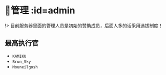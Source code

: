 # 👮管理 :id=admin

!> 目前服务器里面的管理人员是初始的赞助成员，后面人多的话采用选拔制度！

## 最高执行官
- `KAMIKU`
- `Brun_Sky`
- `Mouneilgosh`
